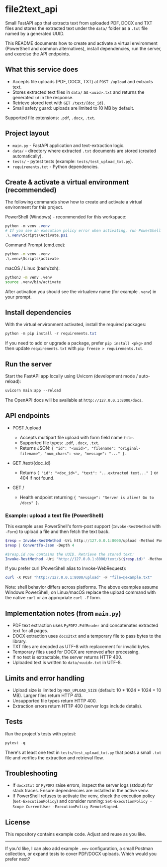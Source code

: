 
# file2text_api

Small FastAPI app that extracts text from uploaded PDF, DOCX and TXT files and stores the extracted text under the `data/` folder as a `.txt` file named by a generated UUID.

This README documents how to create and activate a virtual environment (PowerShell and common alternatives), install dependencies, run the server, and exercise the API endpoints.

## What this service does

- Accepts file uploads (PDF, DOCX, TXT) at `POST /upload` and extracts text.
- Stores extracted text files in `data/` as `<uuid>.txt` and returns the generated `id` in the response.
- Retrieve stored text with `GET /text/{doc_id}`.
- Small safety guard: uploads are limited to 10 MB by default.

Supported file extensions: `.pdf`, `.docx`, `.txt`.

## Project layout

- `main.py` - FastAPI application and text-extraction logic.
- `data/` - directory where extracted `.txt` documents are stored (created automatically).
- `tests/` - pytest tests (example: `tests/test_upload_txt.py`).
- `requirements.txt` - Python dependencies.

## Create & activate a virtual environment (recommended)

The following commands show how to create and activate a virtual environment for this project.

PowerShell (Windows) - recommended for this workspace:

```powershell
python -m venv .venv
# If you see an execution policy error when activating, run PowerShell as Administrator and allow RemoteSigned or run: Set-ExecutionPolicy -Scope CurrentUser -ExecutionPolicy RemoteSigned
.\.venv\Scripts\Activate.ps1
```

Command Prompt (cmd.exe):

```cmd
python -m venv .venv
.\.venv\Scripts\activate
```

macOS / Linux (bash/zsh):

```bash
python3 -m venv .venv
source .venv/bin/activate
```

After activation you should see the virtualenv name (for example `.venv`) in your prompt.

## Install dependencies

With the virtual environment activated, install the required packages:

```powershell
python -m pip install -r requirements.txt
```

If you need to add or upgrade a package, prefer `pip install <pkg>` and then update `requirements.txt` with `pip freeze > requirements.txt`.

## Run the server

Start the FastAPI app locally using Uvicorn (development mode / auto-reload):

```powershell
uvicorn main:app --reload
```

The OpenAPI docs will be available at `http://127.0.0.1:8000/docs`.

## API endpoints

- POST /upload
	- Accepts multipart file upload with form field name `file`.
	- Supported file types: `.pdf`, `.docx`, `.txt`.
	- Returns JSON: `{ "id": "<uuid>", "filename": "original-filename", "num_chars": <n>, "message": "..." }`.

- GET /text/{doc_id}
	- Returns `{ "id": "<doc_id>", "text": "...extracted text..." }` or 404 if not found.

- GET /
	- Health endpoint returning `{ "message": "Server is alive! Go to /docs" }`.

### Example: upload a text file (PowerShell)

This example uses PowerShell's form-post support (`Invoke-RestMethod` with `-Form`) to upload a file and then fetch the text back.

```powershell
$resp = Invoke-RestMethod -Uri http://127.0.0.1:8000/upload -Method Post -Form @{ file = Get-Item './example.txt' }
$resp | ConvertTo-Json -Depth 4

#$resp.id now contains the UUID. Retrieve the stored text:
Invoke-RestMethod -Uri "http://127.0.0.1:8000/text/$($resp.id)" -Method Get
```

If you prefer curl (PowerShell alias to Invoke-WebRequest):

```powershell
curl -X POST "http://127.0.0.1:8000/upload" -F "file=@example.txt"
```

Note: shell behavior differs across platforms. The above examples assume Windows PowerShell; on Linux/macOS replace the upload command with the native `curl` or an appropriate `curl -F` form.

## Implementation notes (from `main.py`)

- PDF text extraction uses `PyPDF2.PdfReader` and concatenates extracted text for all pages.
- DOCX extraction uses `docx2txt` and a temporary file to pass bytes to the library.
- TXT files are decoded as UTF-8 with replacement for invalid bytes.
- Temporary files used for DOCX are removed after processing.
- If no text is extractable, the server returns HTTP 400.
- Uploaded text is written to `data/<uuid>.txt` in UTF-8.

## Limits and error handling

- Upload size is limited by `MAX_UPLOAD_SIZE` (default: 10 * 1024 * 1024 = 10 MB). Larger files return HTTP 413.
- Unsupported file types return HTTP 400.
- Extraction errors return HTTP 400 (server logs include details).

## Tests

Run the project's tests with pytest:

```powershell
pytest -q
```

There's at least one test in `tests/test_upload_txt.py` that posts a small `.txt` file and verifies the extraction and retrieval flow.

## Troubleshooting

- If `docx2txt` or `PyPDF2` raise errors, inspect the server logs (stdout) for stack traces. Ensure dependencies are installed in the active venv.
- If PowerShell refuses to activate the venv, check the execution policy (`Get-ExecutionPolicy`) and consider running: `Set-ExecutionPolicy -Scope CurrentUser -ExecutionPolicy RemoteSigned`.

## License

This repository contains example code. Adjust and reuse as you like.

---

If you'd like, I can also add example `.env` configuration, a small Postman collection, or expand tests to cover PDF/DOCX uploads. Which would you prefer next?
